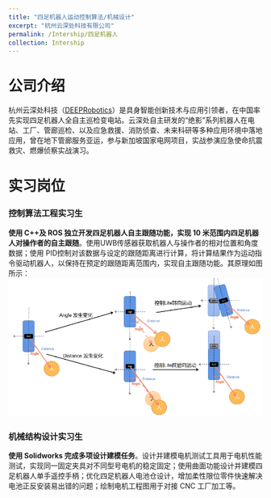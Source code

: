 ```yaml
---
title: "四足机器人运动控制算法/机械设计"
excerpt: "杭州云深处科技有限公司"
permalink: /Intership/四足机器人
collection: Intership
---
```


# 公司介绍
杭州云深处科技（[DEEPRobotics](https://www.deeprobotics.cn/robot/index/index.html)）是具身智能创新技术与应用引领者，在中国率先实现四足机器人全自主巡检变电站。云深处自主研发的“绝影”系列机器人在电站、工厂、管廊巡检、以及应急救援、消防侦查、未来科研等多种应用环境中落地应用，曾在地下管廊服务亚运，参与新加坡国家电网项目，实战参演应急使命抗震救灾、燃爆侦察实战演习。


# 实习岗位
### 控制算法工程实习生
**使用 C++及 ROS 独立开发四足机器人自主跟随功能，实现 10 米范围内四足机器人对操作者的自主跟随**。使用UWB传感器获取机器人与操作者的相对位置和角度数据；使用 PID控制对该数据与设定的跟随距离进行计算，将计算结果作为运动指令驱动机器人，以保持在预定的跟随距离范围内，实现自主跟随功能。其原理如图所示：
<br/><img src='/images/Project/Intership_dog/demo.jpg'>

### 机械结构设计实习生
**使用 Solidworks 完成多项设计建模任务**。设计并建模电机测试工具用于电机性能测试，实现同一固定夹具对不同型号电机的稳定固定；使用曲面功能设计并建模四足机器人单手遥控手柄；优化四足机器人电池仓设计，增加柔性限位零件快速解决电池正反安装易出错的问题；绘制电机工程图用于对接 CNC 工厂加工等。






